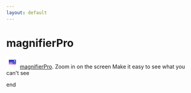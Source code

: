```yaml
---
layout: default
---
```


# magnifierPro

![magnifierPro](./magnifier/icon.png)  [magnifierPro](./magnifier/magnifier).
Zoom in on the screen
Make it easy to see what you can't see

end

